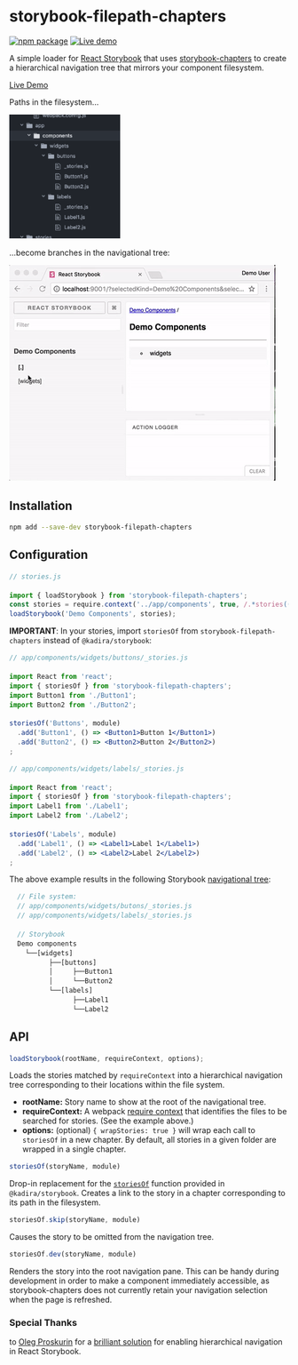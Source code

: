 # storybook-filepath-chapters

[![npm package](https://badge.fury.io/js/storybook-filepath-chapters.svg)](https://badge.fury.io/js/storybook-filepath-chapters)
[![Live demo](https://img.shields.io/badge/Live%20Demo-%20Storybook-brightgreen.svg)](https://hadfieldn.github.io/storybook-filepath-chapters/)

A simple loader for [React Storybook](https://getstorybook.io/) that uses
[storybook-chapters](https://github.com/sm-react/storybook-chapters) to
create a hierarchical navigation tree that mirrors your component filesystem.

[Live Demo](https://hadfieldn.github.io/storybook-filepath-chapters/)

Paths in the filesystem...

<img src="assets/files.png" alt="filesystem screenshot" width="200">

...become branches in the navigational tree:

![screenshot](assets/demo.gif)

## Installation
```sh
npm add --save-dev storybook-filepath-chapters
```

## Configuration

```js
// stories.js

import { loadStorybook } from 'storybook-filepath-chapters';
const stories = require.context('../app/components', true, /.*stories((\.jsx?)|\/(index\.js|.*?stories\.jsx?))$/i);
loadStorybook('Demo Components', stories);
```


**IMPORTANT**: In your stories, import `storiesOf` from `storybook-filepath-chapters` instead
of `@kadira/storybook`:

```jsx
// app/components/widgets/buttons/_stories.js

import React from 'react';
import { storiesOf } from 'storybook-filepath-chapters';
import Button1 from './Button1';
import Button2 from './Button2';

storiesOf('Buttons', module)
  .add('Button1', () => <Button1>Button 1</Button1>)
  .add('Button2', () => <Button2>Button 2</Button2>)
;
```

```jsx
// app/components/widgets/labels/_stories.js

import React from 'react';
import { storiesOf } from 'storybook-filepath-chapters';
import Label1 from './Label1';
import Label2 from './Label2';

storiesOf('Labels', module)
  .add('Label1', () => <Label1>Label 1</Label1>)
  .add('Label2', () => <Label2>Label 2</Label2>)
;

```

The above example results in the following Storybook [navigational tree](https://hadfieldn.github.io/storybook-filepath-chapters/):
```js
  // File system:
  // app/components/widgets/butons/_stories.js
  // app/components/widgets/labels/_stories.js

  // Storybook
  Demo components
    └──[widgets]
          ├──[buttons]
          │     ├──Button1
          │     └──Button2
          └──[labels]
                ├──Label1
                └──Label2
```

## API

```js
loadStorybook(rootName, requireContext, options);
```
Loads the stories matched by `requireContext` into a hierarchical navigation tree
corresponding to their locations within the file system.
- **rootName:** Story name to show at the root of the navigational tree.
- **requireContext:** A webpack [require context](https://github.com/webpack/docs/wiki/context)
that identifies the files to be searched for stories. (See the example above.)
- **options:** (optional) `{ wrapStories: true }` will wrap each call to `storiesOf` in a new chapter.
By default, all stories in a given folder are wrapped in a single chapter.


```js
storiesOf(storyName, module)
```
Drop-in replacement for the [`storiesOf`](https://getstorybook.io/docs/react-storybook/basics/writing-stories)
function provided in `@kadira/storybook`.
Creates a link to the story in a chapter corresponding to its path in the
filesystem.


```js
storiesOf.skip(storyName, module)
```
Causes the story to be omitted from the navigation tree.


```js
storiesOf.dev(storyName, module)
```
Renders the story into the root navigation pane. This can be handy during development
in order to make a component immediately accessible, as storybook-chapters
does not currently retain your navigation selection when the page is refreshed.


### Special Thanks
to [Oleg Proskurin](https://github.com/UsulPro) for a [brilliant solution](https://github.com/sm-react/storybook-chapters) for enabling
hierarchical navigation in React Storybook.
